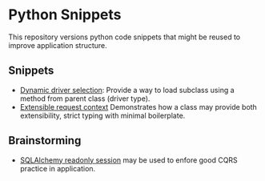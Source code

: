 # Python Snippets

This repository versions python code snippets that might be reused to improve application structure.

## Snippets

- [Dynamic driver selection](./dynamic_driver_selection/README.md): Provide a way to load subclass using a method from parent class (driver type).
- [Extensible request context](./extensible_request_context/README.md) Demonstrates how a class may provide both extensibility, strict typing with minimal boilerplate.

## Brainstorming

- [SQLAlchemy readonly session](https://github.com/sqlalchemy/sqlalchemy/issues/5815#issuecomment-1119104934) may be used to enfore good CQRS practice in application.
